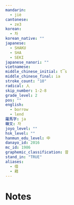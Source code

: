 ```yaml
---
mandarin:
  - jiè
cantonese:
  - ze3
korean:
  - 차
korean_native: ""
japanese:
  - SHAKU
  - SHA
  - SEKI
japanese_nanori: ""
vietnamese:
middle_chinese_initial: t͡s
middle_chinese_final: ia
stroke_count: "10"
radical: 人
skip_number: 1-2-8
grade_level: 2
pos: ""
english:
  - borrow
  - lend
羅馬字: ja
韓文: 자
joyo_level: ""
hsk_level: ""
hanmun_edu_level: 中
danayo_id: 2016
mc_id: 1986
graphemic_classification: 昔
stand_in: "TRUE"
aliases:
  - 借
  - 藉
---
```


# Notes
